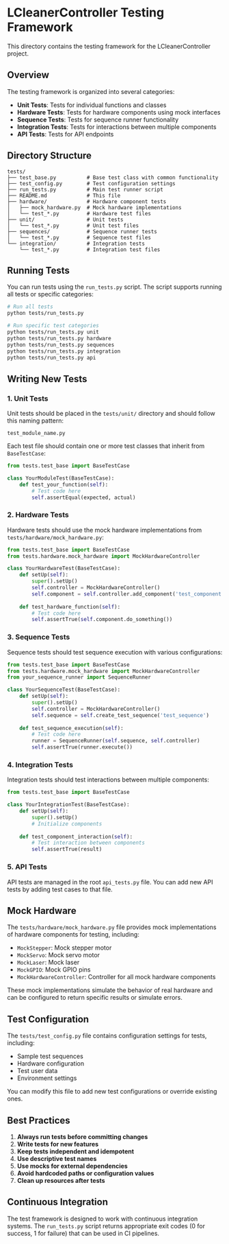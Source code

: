 # LCleanerController Testing Framework

This directory contains the testing framework for the LCleanerController project.

## Overview

The testing framework is organized into several categories:

- **Unit Tests**: Tests for individual functions and classes
- **Hardware Tests**: Tests for hardware components using mock interfaces
- **Sequence Tests**: Tests for sequence runner functionality
- **Integration Tests**: Tests for interactions between multiple components
- **API Tests**: Tests for API endpoints

## Directory Structure

```
tests/
├── test_base.py          # Base test class with common functionality
├── test_config.py        # Test configuration settings
├── run_tests.py          # Main test runner script
├── README.md             # This file
├── hardware/             # Hardware component tests
│   ├── mock_hardware.py  # Mock hardware implementations
│   └── test_*.py         # Hardware test files
├── unit/                 # Unit tests
│   └── test_*.py         # Unit test files
├── sequences/            # Sequence runner tests
│   └── test_*.py         # Sequence test files
└── integration/          # Integration tests
    └── test_*.py         # Integration test files
```

## Running Tests

You can run tests using the `run_tests.py` script. The script supports running all tests or specific categories:

```bash
# Run all tests
python tests/run_tests.py

# Run specific test categories
python tests/run_tests.py unit
python tests/run_tests.py hardware
python tests/run_tests.py sequences
python tests/run_tests.py integration
python tests/run_tests.py api
```

## Writing New Tests

### 1. Unit Tests

Unit tests should be placed in the `tests/unit/` directory and should follow this naming pattern:

```
test_module_name.py
```

Each test file should contain one or more test classes that inherit from `BaseTestCase`:

```python
from tests.test_base import BaseTestCase

class YourModuleTest(BaseTestCase):
    def test_your_function(self):
        # Test code here
        self.assertEqual(expected, actual)
```

### 2. Hardware Tests

Hardware tests should use the mock hardware implementations from `tests/hardware/mock_hardware.py`:

```python
from tests.test_base import BaseTestCase
from tests.hardware.mock_hardware import MockHardwareController

class YourHardwareTest(BaseTestCase):
    def setUp(self):
        super().setUp()
        self.controller = MockHardwareController()
        self.component = self.controller.add_component('test_component')
        
    def test_hardware_function(self):
        # Test code here
        self.assertTrue(self.component.do_something())
```

### 3. Sequence Tests

Sequence tests should test sequence execution with various configurations:

```python
from tests.test_base import BaseTestCase
from tests.hardware.mock_hardware import MockHardwareController
from your_sequence_runner import SequenceRunner

class YourSequenceTest(BaseTestCase):
    def setUp(self):
        super().setUp()
        self.controller = MockHardwareController()
        self.sequence = self.create_test_sequence('test_sequence')
        
    def test_sequence_execution(self):
        # Test code here
        runner = SequenceRunner(self.sequence, self.controller)
        self.assertTrue(runner.execute())
```

### 4. Integration Tests

Integration tests should test interactions between multiple components:

```python
from tests.test_base import BaseTestCase

class YourIntegrationTest(BaseTestCase):
    def setUp(self):
        super().setUp()
        # Initialize components
        
    def test_component_interaction(self):
        # Test interaction between components
        self.assertTrue(result)
```

### 5. API Tests

API tests are managed in the root `api_tests.py` file. You can add new API tests by adding test cases to that file.

## Mock Hardware

The `tests/hardware/mock_hardware.py` file provides mock implementations of hardware components for testing, including:

- `MockStepper`: Mock stepper motor
- `MockServo`: Mock servo motor
- `MockLaser`: Mock laser
- `MockGPIO`: Mock GPIO pins
- `MockHardwareController`: Controller for all mock hardware components

These mock implementations simulate the behavior of real hardware and can be configured to return specific results or simulate errors.

## Test Configuration

The `tests/test_config.py` file contains configuration settings for tests, including:

- Sample test sequences
- Hardware configuration
- Test user data
- Environment settings

You can modify this file to add new test configurations or override existing ones.

## Best Practices

1. **Always run tests before committing changes**
2. **Write tests for new features**
3. **Keep tests independent and idempotent**
4. **Use descriptive test names**
5. **Use mocks for external dependencies**
6. **Avoid hardcoded paths or configuration values**
7. **Clean up resources after tests**

## Continuous Integration

The test framework is designed to work with continuous integration systems. The `run_tests.py` script returns appropriate exit codes (0 for success, 1 for failure) that can be used in CI pipelines.